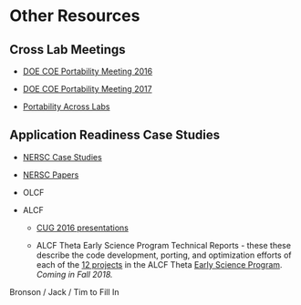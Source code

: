 # Other Resources

## Cross Lab Meetings

* [DOE COE Portability Meeting 2016](https://asc.llnl.gov/DOE-COE-Mtg-2016/)

* [DOE COE Portability Meeting 2017](http://www.lanl.gov/asc/doe-coe-mtg-2017.php)

* [Portability Across Labs](http://www.nersc.gov/research-and-development/application-readiness-across-doe-labs/)

## Application Readiness Case Studies

* [NERSC Case Studies](http://www.nersc.gov/users/computational-systems/cori/application-porting-and-performance/application-case-studies/)

* [NERSC Papers](http://www.nersc.gov/users/computational-systems/cori/application-porting-and-performance/application-readiness-papers/)

* OLCF

* ALCF

    * [CUG 2016 presentations](http://esp.alcf.anl.gov/#ALCF_Theta_ESP_IXPUG2016_talks)

    * ALCF Theta Early Science Program Technical Reports - these these
      describe the code development, porting, and optimization efforts of each
      of the [12
      projects](https://www.alcf.anl.gov/articles/alcf-selects-projects-theta-early-science-program)
      in the ALCF Theta [Early Science Program](http://esp.alcf.anl.gov). _Coming in Fall 2018._

Bronson / Jack / Tim to Fill In
